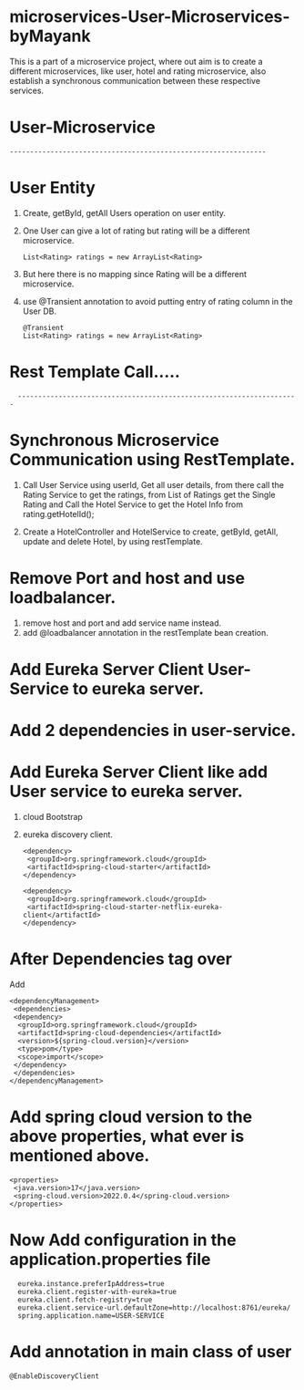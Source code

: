 # microservices-User-Microservices-byMayank

This is a part of a microservice project, where out aim is to create a different microservices, like user, hotel 
and rating microservice, also establish a synchronous communication between these respective services.

# User-Microservice
    ---------------------------------------------------------------

# User Entity 
1. Create, getById, getAll Users operation on user entity.
2. One User can give a lot of rating but rating will be a different microservice.

       List<Rating> ratings = new ArrayList<Rating> 
4. But here there is no mapping since Rating will be a different microservice.
5. use @Transient annotation to avoid putting entry of rating column in the User DB.

       @Transient
       List<Rating> ratings = new ArrayList<Rating> 


# Rest Template Call.....
  
      ---------------------------------------------------------------------
# Synchronous Microservice Communication using RestTemplate.
1. Call User Service using userId, Get all user details, from there call the 
   Rating Service to get the ratings, from List of Ratings get the Single Rating and 
   Call the Hotel Service to get the Hotel Info from rating.getHotelId();

   
2. Create a HotelController and HotelService to create, getById, getAll, 
   update and delete Hotel, by using restTemplate.


# Remove Port and host and use loadbalancer.
1. remove host and port and add service name instead.
2. add @loadbalancer annotation in the restTemplate bean creation.



# Add Eureka Server Client User-Service to eureka server.
# Add 2 dependencies in user-service.
# Add Eureka Server Client like add User service to eureka server.
1. cloud Bootstrap
2. eureka discovery client.

       <dependency>
        <groupId>org.springframework.cloud</groupId>
        <artifactId>spring-cloud-starter</artifactId>
       </dependency>

       <dependency>
        <groupId>org.springframework.cloud</groupId>
        <artifactId>spring-cloud-starter-netflix-eureka-client</artifactId>
       </dependency>

# After Dependencies tag over
Add

    <dependencyManagement>
     <dependencies>
     <dependency>
      <groupId>org.springframework.cloud</groupId>
      <artifactId>spring-cloud-dependencies</artifactId>
      <version>${spring-cloud.version}</version>
      <type>pom</type>
      <scope>import</scope>
     </dependency>
     </dependencies>
    </dependencyManagement>


# Add spring cloud version to the above properties, what ever is mentioned above.

    <properties>
     <java.version>17</java.version>
     <spring-cloud.version>2022.0.4</spring-cloud.version>
    </properties>


# Now Add configuration in the application.properties file

      eureka.instance.preferIpAddress=true
      eureka.client.register-with-eureka=true
      eureka.client.fetch-registry=true
      eureka.client.service-url.defaultZone=http://localhost:8761/eureka/
      spring.application.name=USER-SERVICE

# Add annotation in main class of user

    @EnableDiscoveryClient

